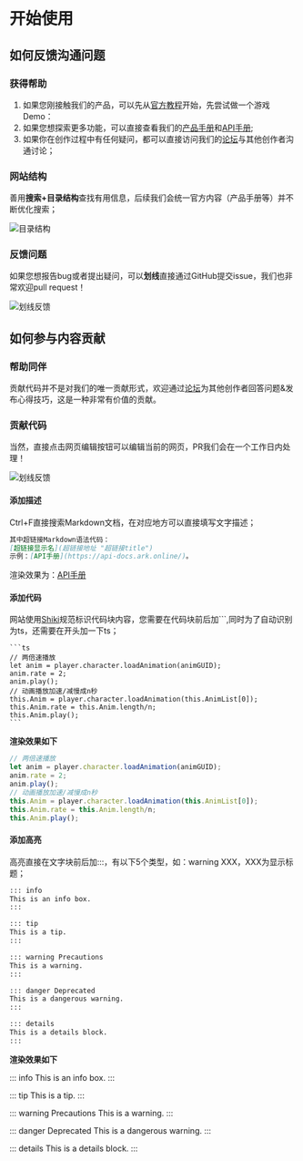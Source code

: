 # 开始使用

## 如何反馈沟通问题

### 获得帮助

1. 如果您刚接触我们的产品，可以先从[官方教程](https://meta.feishu.cn/wiki/wikcnmY0MQweLdbnlywkJJiDucd)开始，先尝试做一个游戏Demo：
2. 如果您想探索更多功能，可以直接查看我们的[产品手册](https://meta.feishu.cn/wiki/wikcnTRMsvWdaJq2SOenbuHjXmf)和[API手册](https://api-docs.ark.online/);
3. 如果你在创作过程中有任何疑问，都可以直接访问我们的[论坛](https://forum.ark.online/)与其他创作者沟通讨论；

### 网站结构

善用**搜索+目录结构**查找有用信息，后续我们会统一官方内容（产品手册等）并不断优化搜索；

![目录结构](https://tc-cdn-forum.ark.online/forum/202302/27/112907mi8oj2o51kzr25jm.png)

### 反馈问题

如果您想报告bug或者提出疑问，可以**划线**直接通过GitHub提交issue，我们也非常欢迎pull request！

![划线反馈](https://tc-cdn-forum.ark.online/forum/202302/27/113109tgrcp2wvuypcik8c.gif)

## 如何参与内容贡献

### 帮助同伴

贡献代码并不是对我们的唯一贡献形式，欢迎通过[论坛](https://forum.ark.online/)为其他创作者回答问题&发布心得技巧，这是一种非常有价值的贡献。

### 贡献代码

当然，直接点击网页编辑按钮可以编辑当前的网页，PR我们会在一个工作日内处理！

![划线反馈](https://tc-cdn-forum.ark.online/forum/202302/27/113110nvzywxtc6rsrvz7g.gif)

#### 添加描述

Ctrl+F直接搜索Markdown文档，在对应地方可以直接填写文字描述；

``` markdown
其中超链接Markdown语法代码：
[超链接显示名](超链接地址 "超链接title")
示例：[API手册](https://api-docs.ark.online/)。
```

渲染效果为：[API手册](https://api-docs.ark.online/)

#### 添加代码

网站使用[Shiki](https://shiki.matsu.io/)规范标识代码块内容，您需要在代码块前后加```,同时为了自动识别为ts，还需要在开头加一下ts；

````
```ts
// 两倍速播放
let anim = player.character.loadAnimation(animGUID);
anim.rate = 2;
anim.play();
// 动画播放加速/减慢成n秒
this.Anim = player.character.loadAnimation(this.AnimList[0]);
this.Anim.rate = this.Anim.length/n;
this.Anim.play();
```
````

**渲染效果如下**

```ts
// 两倍速播放
let anim = player.character.loadAnimation(animGUID);
anim.rate = 2;
anim.play();
// 动画播放加速/减慢成n秒
this.Anim = player.character.loadAnimation(this.AnimList[0]);
this.Anim.rate = this.Anim.length/n;
this.Anim.play();
```

#### 添加高亮

高亮直接在文字块前后加:::，有以下5个类型，如：warning XXX，XXX为显示标题；

```markdown
::: info
This is an info box.
:::

::: tip
This is a tip.
:::

::: warning Precautions
This is a warning.
:::

::: danger Deprecated
This is a dangerous warning.
:::

::: details
This is a details block.
:::
```

**渲染效果如下**

::: info
This is an info box.
:::

::: tip
This is a tip.
:::

::: warning Precautions
This is a warning.
:::

::: danger Deprecated
This is a dangerous warning.
:::

::: details
This is a details block.
:::
